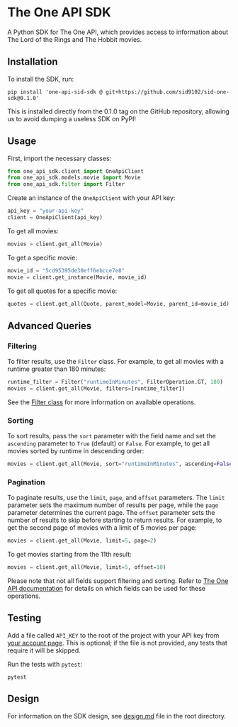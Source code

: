 # The One API SDK

A Python SDK for The One API, which provides access to information about The Lord of the Rings and The Hobbit movies.

## Installation

To install the SDK, run:
```
pip install 'one-api-sid-sdk @ git+https://github.com/sid9102/sid-one-sdk@0.1.0'

```
This is installed directly from the 0.1.0 tag on the GitHub repository, allowing us 
to avoid dumping a useless SDK on PyPI!

## Usage

First, import the necessary classes:
```python
from one_api_sdk.client import OneApiClient
from one_api_sdk.models.movie import Movie
from one_api_sdk.filter import Filter
```

Create an instance of the `OneApiClient` with your API key:
```python
api_key = "your-api-key"
client = OneApiClient(api_key)
```

To get all movies:
```python
movies = client.get_all(Movie)
```

To get a specific movie:
```python
movie_id = "5cd95395de30eff6ebcce7e8"
movie = client.get_instance(Movie, movie_id)
```

To get all quotes for a specific movie:
```python
quotes = client.get_all(Quote, parent_model=Movie, parent_id=movie_id)
```

## Advanced Queries

### Filtering

To filter results, use the `Filter` class. For example, to get all movies with a runtime greater than 180 minutes:

```python
runtime_filter = Filter("runtimeInMinutes", FilterOperation.GT, 180)
movies = client.get_all(Movie, filters=[runtime_filter])
```

See the [Filter class](one_api_sid_sdk/filter.py) for more information on available operations.

### Sorting

To sort results, pass the `sort` parameter with the field name and set the `ascending` parameter to `True` (default) or `False`. For example, to get all movies sorted by runtime in descending order:

```python
movies = client.get_all(Movie, sort="runtimeInMinutes", ascending=False)
```

### Pagination

To paginate results, use the `limit`, `page`, and `offset` parameters. The `limit` parameter sets the maximum number of results per page, while the `page` parameter determines the current page. The `offset` parameter sets the number of results to skip before starting to return results. For example, to get the second page of movies with a limit of 5 movies per page:

```python
movies = client.get_all(Movie, limit=5, page=2)
```

To get movies starting from the 11th result:

```python
movies = client.get_all(Movie, limit=5, offset=10)
```

Please note that not all fields support filtering and sorting. Refer to [The One API documentation](https://the-one-api.dev/documentation#5) for details on which fields can be used for these operations.
## Testing

Add a file called `API_KEY` to the root of the project with your API key from [your account page](https://the-one-api.dev/account). This is optional; if the file is not provided, any tests that require it will be skipped.

Run the tests with `pytest`:
```
pytest
```

## Design

For information on the SDK design, see [design.md](design.md) file in the root directory.